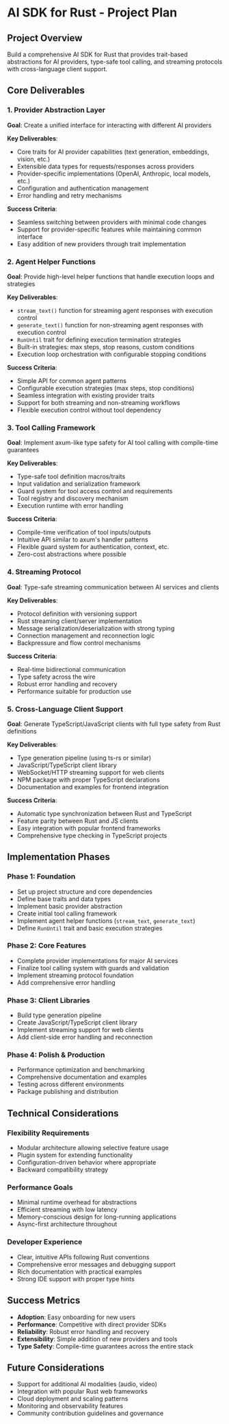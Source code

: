 # AI SDK for Rust - Project Plan

## Project Overview

Build a comprehensive AI SDK for Rust that provides trait-based abstractions for AI providers, type-safe tool calling, and streaming protocols with cross-language client support.

## Core Deliverables

### 1. Provider Abstraction Layer
**Goal**: Create a unified interface for interacting with different AI providers

**Key Deliverables**:
- Core traits for AI provider capabilities (text generation, embeddings, vision, etc.)
- Extensible data types for requests/responses across providers
- Provider-specific implementations (OpenAI, Anthropic, local models, etc.)
- Configuration and authentication management
- Error handling and retry mechanisms

**Success Criteria**:
- Seamless switching between providers with minimal code changes
- Support for provider-specific features while maintaining common interface
- Easy addition of new providers through trait implementation

### 2. Agent Helper Functions
**Goal**: Provide high-level helper functions that handle execution loops and strategies

**Key Deliverables**:
- `stream_text()` function for streaming agent responses with execution control
- `generate_text()` function for non-streaming agent responses with execution control
- `RunUntil` trait for defining execution termination strategies
- Built-in strategies: max steps, stop reasons, custom conditions
- Execution loop orchestration with configurable stopping conditions

**Success Criteria**:
- Simple API for common agent patterns
- Configurable execution strategies (max steps, stop conditions)
- Seamless integration with existing provider traits
- Support for both streaming and non-streaming workflows
- Flexible execution control without tool dependency

### 3. Tool Calling Framework
**Goal**: Implement axum-like type safety for AI tool calling with compile-time guarantees

**Key Deliverables**:
- Type-safe tool definition macros/traits
- Input validation and serialization framework
- Guard system for tool access control and requirements
- Tool registry and discovery mechanism
- Execution runtime with error handling

**Success Criteria**:
- Compile-time verification of tool inputs/outputs
- Intuitive API similar to axum's handler patterns
- Flexible guard system for authentication, context, etc.
- Zero-cost abstractions where possible

### 4. Streaming Protocol
**Goal**: Type-safe streaming communication between AI services and clients

**Key Deliverables**:
- Protocol definition with versioning support
- Rust streaming client/server implementation
- Message serialization/deserialization with strong typing
- Connection management and reconnection logic
- Backpressure and flow control mechanisms

**Success Criteria**:
- Real-time bidirectional communication
- Type safety across the wire
- Robust error handling and recovery
- Performance suitable for production use

### 5. Cross-Language Client Support
**Goal**: Generate TypeScript/JavaScript clients with full type safety from Rust definitions

**Key Deliverables**:
- Type generation pipeline (using ts-rs or similar)
- JavaScript/TypeScript client library
- WebSocket/HTTP streaming support for web clients
- NPM package with proper TypeScript declarations
- Documentation and examples for frontend integration

**Success Criteria**:
- Automatic type synchronization between Rust and TypeScript
- Feature parity between Rust and JS clients
- Easy integration with popular frontend frameworks
- Comprehensive type checking in TypeScript projects

## Implementation Phases

### Phase 1: Foundation
- Set up project structure and core dependencies
- Define base traits and data types
- Implement basic provider abstraction
- Create initial tool calling framework
- Implement agent helper functions (`stream_text`, `generate_text`)
- Define `RunUntil` trait and basic execution strategies

### Phase 2: Core Features
- Complete provider implementations for major AI services
- Finalize tool calling system with guards and validation
- Implement streaming protocol foundation
- Add comprehensive error handling

### Phase 3: Client Libraries
- Build type generation pipeline
- Create JavaScript/TypeScript client library
- Implement streaming support for web clients
- Add client-side error handling and reconnection

### Phase 4: Polish & Production
- Performance optimization and benchmarking
- Comprehensive documentation and examples
- Testing across different environments
- Package publishing and distribution

## Technical Considerations

### Flexibility Requirements
- Modular architecture allowing selective feature usage
- Plugin system for extending functionality
- Configuration-driven behavior where appropriate
- Backward compatibility strategy

### Performance Goals
- Minimal runtime overhead for abstractions
- Efficient streaming with low latency
- Memory-conscious design for long-running applications
- Async-first architecture throughout

### Developer Experience
- Clear, intuitive APIs following Rust conventions
- Comprehensive error messages and debugging support
- Rich documentation with practical examples
- Strong IDE support with proper type hints

## Success Metrics

- **Adoption**: Easy onboarding for new users
- **Performance**: Competitive with direct provider SDKs
- **Reliability**: Robust error handling and recovery
- **Extensibility**: Simple addition of new providers and tools
- **Type Safety**: Compile-time guarantees across the entire stack

## Future Considerations

- Support for additional AI modalities (audio, video)
- Integration with popular Rust web frameworks
- Cloud deployment and scaling patterns
- Monitoring and observability features
- Community contribution guidelines and governance
